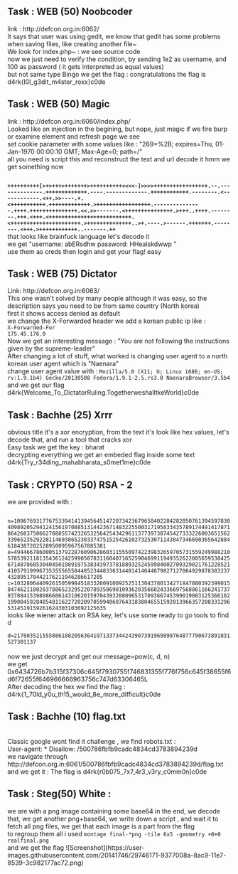 

<h2>Task : WEB (50) Noobcoder <br></h2>
link : http://defcon.org.in:6062/ <br>
It says that user was using gedit, we know that gedit has some problems when saving files, like creating another file~ 
<br>We look for index.php~ : we see source code<br>
now we just need to verify the condition, by sending 1e2 as username, and 100 as password ( it gets interpreted as equal values)  <br>
but not same type
Bingo we get the flag :  congratulations the flag is d4rk{l0l_g3dit_m4ster_roxx}c0de 


<h2>Task : WEB (50) Magic  <br></h2>
link : http://defcon.org.in:6060/index.php/ <br>
Looked like an injection in the begining, but nope, just magic if we fire burp or examine element and refresh page we see <br>
set cookie parameter with some values like : "269=%2B; expires=Thu, 01-Jan-1970 00:00:10 GMT; Max-Age=0; path=/"<br>
all you need is script this and reconstruct the text and url decode it hmm we get something now <br>

<b><code>
++++++++++[>+>+++>+++++++>++++++++++<<<<-]>>>>+++++++++++++++++.--.--------------.+++++++++++++.----.-------------.++++++++++++.--------.<------------.<++.>>----.+.<+++++++++++.+++++++++++++.>+++++++++++++++++.---------------.++++.+++++++++++++++.<<.>>-------.<+++++++++++++++.>+++..++++.--------.+++.<+++.<++++++++++++++++++++++++++.<++++++++++++++++++++++.>++++++++++++++..>+.----.>------.+++++++.--------.<+++.>++++++++++++..-------.++</code></b><br>
 that looks like brainfuck language let's decode it <br>
  we get "username: abERsdhw password: HHealskdwwp " <br>
  use them as creds then login and get your flag! easy
  <br>
  
  
<h2>Task : WEB (75) Dictator  <br></h2>
Link: http://defcon.org.in:6063/<br>
This one wasn't solved by many people although it was easy, so the description says you need to be from same country (North korea)<br>
first it shows access denied as default <br>
we change the X-Forwarded header we add a korean public ip  like :<br>
<code>X-Forwarded-For	
175.45.176.0</code>
<br>Now we get an interesting message  : "You are not following the instructions given by the supreme-leader"
<br>After changing a lot of stuff, what worked is changing user agent to a north korean user agent which is "Naenara"<br>
change user agent value with : <code>Mozilla/5.0 (X11; U; Linux i686; en-US; rv:1.9.1b4) Gecko/20130508 Fedora/1.9.1-2.5.rs3.0 NaenaraBrowser/3.5b4</code><br>
and we get our flag d4rk{Welcome_To_DictatorRuling.TogetherweshalltkeWorld}c0de

<h2>Task : Bachhe (25) Xrrr <br></h2>
obvious title it's a xor encryption, from the text it's look like hex values, let's decode that, and run a tool that cracks xor<br>
Easy task we get the key : bharat <br>
decrypting everything we get an embeded flag inside some text d4rk{Try_r34ding_mahabharata_s0met1me}c0de  <br>
<h2>Task : CRYPTO (50) RSA - 2 <br></h2>
we are provided with : <br>
<code>
 n=109676931776753394141394564514720734236796584022842820507613945978304098920529412415619708851314423671483225500317195833435789174491417871864260375066278885574232653256425434296113773973874542733322600365156233965235292281146938652303374751525426102732530711430473466903656428846184387282528950095967567885381
e=49446678600051379228760906286031155509742239832659705731559249988210578539211813543612425990507831160407165259046991194935262200565953842567148786053040450198919753834397378188932524599840027093290217612285214105791999673535556558448523448336314401414644879827127064929878383237432895170442176211946286617205
c=103280644092615059984518332609100925251130437801342718478803923990158474621180283788652329522078935869010936203566024336697568861166241737937884153980866061431062015970439320809653170936674539901900312536610219900459284854811622720209705994060764318380465515920139663572083312965314519159261624303103692125635</code><br>
looks like wiener attack on RSA key, let's use some ready to go tools to find d <br>
<code>
d=21780352155588618020563641971337344243907391969899764877790673891831527301137
</code><br>
now we just decrypt and get our message=pow(c, d, n)<br>
we get 0x6434726b7b315f37306c645f7930755f746831355f776f756c645f38655f6d6f72655f646966666963756c747d63306465L
<br>After decoding the hex we find the flag : d4rk{1_70ld_y0u_th15_would_8e_more_difficult}c0de

<h2>Task : Bachhe (10) flag.txt <br></h2>
<br>Classic google wont find it challenge , we find robots.txt : <br>
User-agent: *
Disallow: /500786fbfb9cadc4834cd3783894239d<br>
we navigate through http://defcon.org.in:6061/500786fbfb9cadc4834cd3783894239d/flag.txt and we get it : The flag is
d4rk{r0b075_7x7_4r3_v3ry_c0mm0n}c0de<br>
<h2>Task : Steg(50) White : <br></h2>
we are with a png image containing some base64 in the end, we decode that, we get another png+base64,  we write down a script , and wait it to fetch all png files, we get that each image is a part from the flag <br>
to regroup them all i used <code>montage final-*png -tile 6x5 -geometry +0+0 realfinal.png</code>
<br>and we get the flag 
![Screenshot](https://user-images.githubusercontent.com/20141746/29746171-9377008a-8ac9-11e7-8539-3c982177ac72.png)
